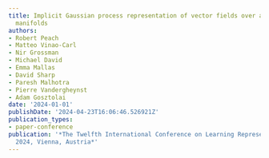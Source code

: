```yaml
---
title: Implicit Gaussian process representation of vector fields over arbitrary latent
  manifolds
authors:
- Robert Peach
- Matteo Vinao-Carl
- Nir Grossman
- Michael David
- Emma Mallas
- David Sharp
- Paresh Malhotra
- Pierre Vandergheynst
- Adam Gosztolai
date: '2024-01-01'
publishDate: '2024-04-23T16:06:46.526921Z'
publication_types:
- paper-conference
publication: '*The Twelfth International Conference on Learning Representations, ICLR
  2024, Vienna, Austria*'
---
```

